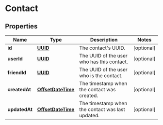 
# Contact

## Properties
Name | Type | Description | Notes
------------ | ------------- | ------------- | -------------
**id** | [**UUID**](UUID.md) | The contact&#39;s UUID. |  [optional]
**userId** | [**UUID**](UUID.md) | The UUID of the user who has this contact. |  [optional]
**friendId** | [**UUID**](UUID.md) | The UUID of the user who is the contact. |  [optional]
**createdAt** | [**OffsetDateTime**](OffsetDateTime.md) | The timestamp when the contact was created. |  [optional]
**updatedAt** | [**OffsetDateTime**](OffsetDateTime.md) | The timestamp when the contact was last updated. |  [optional]



